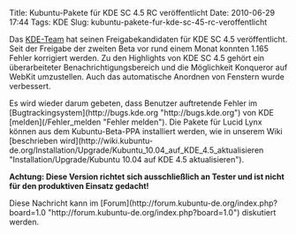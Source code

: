 Title: Kubuntu-Pakete für KDE SC 4.5 RC veröffentlicht
Date: 2010-06-29 17:44
Tags: KDE
Slug: kubuntu-pakete-fur-kde-sc-45-rc-veroffentlicht

Das [KDE-Team](http://www.kde.org "http://www.kde.org") hat seinen
Freigabekandidaten für KDE SC 4.5 veröffentlicht. Seit der Freigabe der
zweiten Beta vor rund einem Monat konnten 1.165 Fehler korrigiert
werden. Zu den Highlights von KDE SC 4.5 gehört ein überarbeiteter
Benachrichtigungsbereich und die Möglichkeit Konqueror auf WebKit
umzustellen. Auch das automatische Anordnen von Fenstern wurde
verbessert.

</p>
Es wird wieder darum gebeten, dass Benutzer auftretende Fehler im
[Bugtrackingsystem](http://bugs.kde.org "http://bugs.kde.org") von KDE
[melden](/Fehler_melden "Fehler melden"). Die Pakete für Lucid Lynx
können aus dem Kubuntu-Beta-PPA installiert werden, wie in unserem Wiki
[beschrieben
wird](http://wiki.kubuntu-de.org/Installation/Upgrade/Kubuntu_10.04_auf_KDE_4.5_aktualisieren "Installation/Upgrade/Kubuntu 10.04 auf KDE 4.5 aktualisieren").

</p>
<!--break--><!--break-->

**Achtung: Diese Version richtet sich ausschließlich an Tester und ist
nicht für den produktiven Einsatz gedacht!**

</p>
Diese Nachricht kann im
[Forum](http://forum.kubuntu-de.org/index.php?board=1.0 "http://forum.kubuntu-de.org/index.php?board=1.0")
diskutiert werden.

</p>

